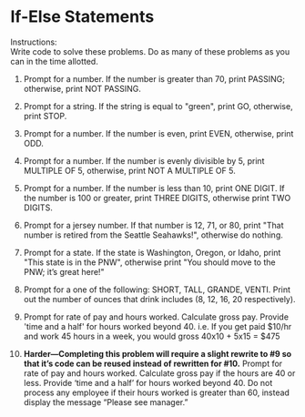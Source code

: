 # If-Else Statements
Instructions:  
Write code to solve these problems. Do as many of these problems as you can in the time allotted.

1. Prompt for a number.  If the number is greater than 70, print PASSING; otherwise, print NOT PASSING.

2. Prompt for a string.  If the string is equal to "green", print GO, otherwise, print STOP.

3. Prompt for a number.  If the number is even, print EVEN, otherwise, print ODD.

4. Prompt for a number.  If the number is evenly divisible by 5, print MULTIPLE OF 5, otherwise, print NOT A MULTIPLE OF 5.

5. Prompt for a number.  If the number is less than 10, print ONE DIGIT. If the number is 100 or greater, print THREE DIGITS, otherwise print TWO DIGITS.

6. Prompt for a jersey number. If that number is 12, 71, or 80, print "That number is retired from the Seattle Seahawks!", otherwise do nothing.

7. Prompt for a state. If the state is Washington, Oregon, or Idaho, print "This state is in the PNW", otherwise print "You should move to the PNW; it’s great here!"

8. Prompt for a one of the following: SHORT, TALL, GRANDE, VENTI. Print out the number of ounces that drink includes (8, 12, 16, 20 respectively).

9. Prompt for rate of pay and hours worked.  Calculate gross pay.  Provide 'time and a half' for hours worked beyond 40.  i.e. If you get paid $10/hr and work 45 hours in a week, you would gross 40x10 + 5x15 = $475  

10. **Harder—Completing this problem will require a slight rewrite to #9 so that it’s code can be reused instead of rewritten for #10.**
 Prompt for rate of pay and hours worked.  Calculate gross pay if the hours are 40 or less.  Provide ‘time and a half’ for hours worked beyond 40.  Do not process any employee if their hours worked is greater than 60, instead display the message “Please see manager.”
